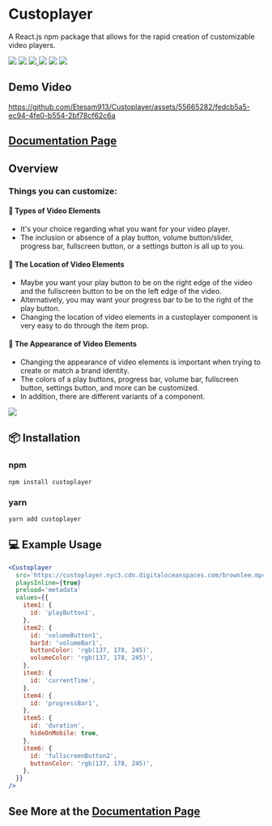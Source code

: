 <h1>Custoplayer</h1>
<p>A React.js npm package that allows for the rapid creation of customizable video players. </p>
<span>
  <img src="https://img.shields.io/badge/license-MIT-green"></img>
  <img src="https://img.shields.io/github/issues/etesam913/Custoplayer"></img>
  <a href="https://codecov.io/gh/Etesam913/Custoplayer">
    <img src="https://codecov.io/gh/Etesam913/Custoplayer/branch/main/graph/badge.svg?token=GOZ1AQ77C2"/>
  </a>
  <img src="https://github.com/Etesam913/Custoplayer/actions/workflows/linting.yml/badge.svg"/>
  <img src="https://github.com/Etesam913/Custoplayer/actions/workflows/tests.yml/badge.svg"/>
  <img src="https://img.shields.io/npm/v/custoplayer"/>
</span>

<h2>Demo Video</h2>

https://github.com/Etesam913/Custoplayer/assets/55665282/fedcb5a5-ec94-4fe0-b554-2bf78cf62c6a

<h2><a href="https://etesam913.github.io/Custoplayer/">Documentation Page</a> </h2>

<h2>Overview</h2>
<h3>Things you can customize:</h3>

<h4>🎥 Types of Video Elements</h4>
<ul>
  <li>It's your choice regarding what you want for your video player. </li>
  <li>The inclusion or absence of a play button, volume button/slider, progress bar, fullscreen button, or a settings button is all up to you.</li>
</ul>

<h4>📍 The Location of Video Elements</h4>
<ul>
  <li>Maybe you want your play button to be on the right edge of the video and the fullscreen button to be on the left edge of the video.</li>
  <li>Alternatively, you may want your progress bar to be to the right of the play button.</li>
  <li>Changing the location of video elements in a custoplayer component is very easy to do through the item prop.</li>
</ul>

<h4>💄 The Appearance of Video Elements</h4>
<ul>
  <li>Changing the appearance of video elements is important when trying to create or match a brand identity.</li>
  <li>The colors of a play buttons, progress bar, volume bar, fullscreen button, settings button, and more can be customized. </li>
  <li>In addition, there are different variants of a component. </li>
</ul>

<img src="https://custoplayer.nyc3.cdn.digitaloceanspaces.com/docs%2FWritten-By-Human-Not-By-AI-Badge-white.svg"/>

<h2>📦 Installation</h2>
<h3>npm</h3>

```
npm install custoplayer
```

<h3>yarn</h3>

```
yarn add custoplayer
```

<h2>💻 Example Usage</h2>

```jsx
<Custoplayer
  src='https://custoplayer.nyc3.cdn.digitaloceanspaces.com/brownlee.mp4'
  playsInline={true}
  preload='metadata'
  values={{
    item1: {
      id: 'playButton1',
    },
    item2: {
      id: 'volumeButton1',
      barId: 'volumeBar1',
      buttonColor: 'rgb(137, 178, 245)',
      volumeColor: 'rgb(137, 178, 245)',
    },
    item3: {
      id: 'currentTime',
    },
    item4: {
      id: 'progressBar1',
    },
    item5: {
      id: 'duration',
      hideOnMobile: true,
    },
    item6: {
      id: 'fullscreenButton2',
      buttonColor: 'rgb(137, 178, 245)',
    },
  }}
/>
```

<h2> See More at the <a href="https://etesam913.github.io/Custoplayer/">Documentation Page</a> </h2>
